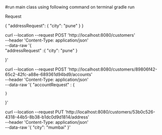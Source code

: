 #run main class using following command on terminal
gradle run

Request

{
"addressRequest": {
"city": "pune"
}
}

curl --location --request POST 'http://localhost:8080/customers' \
--header 'Content-Type: application/json' \
--data-raw '{   
"addressRequest" :{
"city": "pune"
}

}'


curl --location --request POST 'http://localhost:8080/customers/89806f42-65c2-42fc-a88e-689361d94bd9/accounts' \
--header 'Content-Type: application/json' \
--data-raw '{
"accountRequest" : {

    }
}'


curl --location --request PUT 'http://localhost:8080/customers/53b0c526-4318-44b5-8b38-b1dc0d9d1814/address' \
--header 'Content-Type: application/json' \
--data-raw '{
"city": "mumbai"
}'
